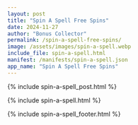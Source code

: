 ```yaml
---
layout: post
title: "Spin A Spell Free Spins"
date: 2024-11-27
author: "Bonus Collector"
permalink: /spin-a-spell-free-spins/
image: /assets/images/spin-a-spell.webp
include_file: spin-a-spell.html
manifest: /manifests/spin-a-spell.json
app_name: "Spin A Spell Free Spins"
---
```


{% include spin-a-spell_post.html %}

{% include spin-a-spell.html %}

{% include spin-a-spell_footer.html %}